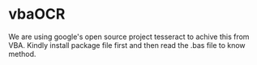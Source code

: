 # vbaOCR

We are using google's open source project tesseract to achive this from VBA. Kindly install package file first and then read the .bas file to know method. 
